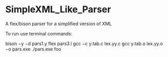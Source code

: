 # SimpleXML_Like_Parser
A flex/bison parser for a simplified version of XML

To run use terminal commands:

bison −y −d pars1.y
flex pars3.l
gcc −c y.tab.c lex.yy.c
gcc y.tab.o lex.yy.o −o pars.exe
./pars.exe foo

